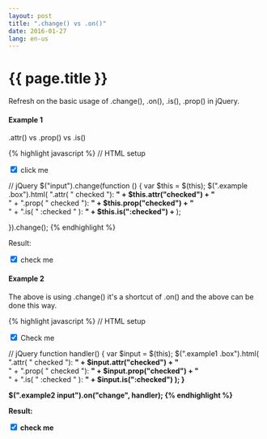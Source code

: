 ```yaml
---
layout: post
title: ".change() vs .on()"
date: 2016-01-27
lang: en-us
---
```


# {{ page.title }}

Refresh on the basic usage of .change(), .on(), .is(), .prop() in jQuery.

#### Example 1 ####

.attr() vs .prop() vs .is()

{% highlight javascript %}
// HTML setup
<div class="example1">
  <input id="check" type="checkbox" checked="checked" />
  <label for="check">click me</label>
  <div class="box"></div>
</div>


// jQuery
$("input").change(function () {
  var $this = $(this);
  $(".example .box").html(
    ".attr( \" checked \"): <b>" + $this.attr("checked") + "</b><br/>" +
    ".prop( \" checked \"): <b>" + $this.prop("checked") + "</b><br/>" +
    ".is( \" :checked \" ): <b>" + $this.is(":checked") + </b>
  );

}).change();
{% endhighlight %}

Result:
<div class="example1">
	<input id="check" type="checkbox" checked="checked" />
	<label for="check">check me</label>
	<div class="box"></div>
</div>
<script>
	$(".example1 input").change(function () {
		var $input = $(this);
		$(".example1 .box").html(
			".attr( \" checked \"): <b>" + $input.attr("checked") + "</b><br/>" +
		    ".prop( \" checked \"): <b>" + $input.prop("checked") + "</b><br/>" +
		    ".is( \" :checked \" ): <b>" + $input.is(":checked")
		);
	}).change();
</script>

#### Example 2 ####

The above is using .change() it's a shortcut of .on() and the above can be done this way.

{% highlight javascript %}
// HTML setup
<div class="example2">
  <input type="checkbox" id="check2" checked="checked" />
  <label for="check2">Check me</label>
    <div class="box2"></div>
</div>

// jQuery
function handler() {
  var $input = $(this);
  $(".example1 .box").html(
    ".attr( \" checked \"): <b>" + $input.attr("checked") + "</b><br/>" +
    ".prop( \" checked \"): <b>" + $input.prop("checked") + "</b><br/>" +
    ".is( \" :checked \" ): <b>" + $input.is(":checked")
  );
}

$(".example2 input").on("change", handler);
{%  endhighlight %}

Result:

<div class="example2">
	<input id="check" type="checkbox" checked="checked" />
	<label for="check">check me</label>
	<div class="box2"></div>
</div>

<script>
	function handler() {
		var $input = $(this);
		$(".example2 .box2").html(
			".attr( \" checked \"): <b>" + $input.attr("checked") + "</b><br/>" +
		    ".prop( \" checked \"): <b>" + $input.prop("checked") + "</b><br/>" +
		    ".is( \" :checked \" ): <b>" + $input.is(":checked")
		);
	}
	$(".example2 input").on("change", handler);
</script>















